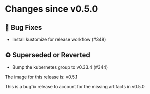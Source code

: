 <!-- markdownlint-disable no-inline-html line-length -->
# Changes since v0.5.0

## :bug: Bug Fixes

- Install kustomize for release workflow (#348)

## :recycle: Superseded or Reverted

- Bump the kubernetes group to v0.33.4 (#344)

The image for this release is: v0.5.1

This is a bugfix release to account for the missing artifacts in v0.5.0
